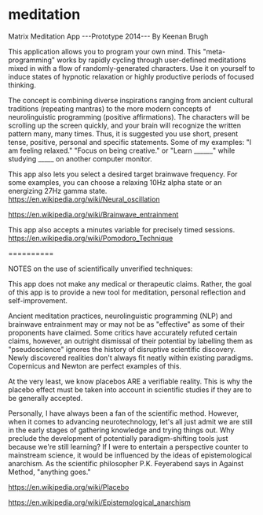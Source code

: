 meditation
==========

Matrix Meditation App
---Prototype 2014---
By Keenan Brugh

This application allows you to program your own mind. This "meta-programming" works by rapidly cycling through user-defined meditations mixed in with a flow of randomly-generated characters. Use it on yourself to induce states of hypnotic relaxation or highly productive periods of focused thinking.

The concept is combining diverse inspirations ranging from ancient cultural traditions (repeating mantras) to the more modern concepts of neurolinguistic programming (positive affirmations). The characters will be scrolling up the screen quickly, and your brain will recognize the written pattern many, many times. Thus, it is suggested you use short, present tense, positive, personal and specific statements. Some of my examples: "I am feeling relaxed." "Focus on being creative." or "Learn ______" while studying _____ on another computer monitor.

This app also lets you select a desired target brainwave frequency. For some examples, you can choose a relaxing 10Hz alpha state or an energizing 27Hz gamma state.
https://en.wikipedia.org/wiki/Neural_oscillation

https://en.wikipedia.org/wiki/Brainwave_entrainment

This app also accepts a minutes variable for precisely timed sessions.
https://en.wikipedia.org/wiki/Pomodoro_Technique

==========

NOTES on the use of scientifically unverified techniques:

This app does not make any medical or therapeutic claims. Rather, the goal of this app is to provide a new tool for meditation, personal reflection and self-improvement.

Ancient meditation practices, neurolinguistic programming (NLP) and brainwave entrainment may or may not be as "effective" as some of their proponents have claimed. Some critics have accurately refuted certain claims, however, an outright dismissal of their potential by labelling them as "pseudoscience" ignores the history of disruptive scientific discovery. Newly discovered realities don't always fit neatly within existing paradigms. Copernicus and Newton are perfect examples of this.

At the very least, we know placebos ARE a verifiable reality. This is why the placebo effect must be taken into account in scientific studies if they are to be generally accepted. 

Personally, I have always been a fan of the scientific method. However, when it comes to advancing neurotechnology, let's all just admit we are still in the early stages of gathering knowledge and trying things out. Why preclude the development of potentially paradigm-shifting tools just because we're still learning? If I were to entertain a perspective counter to mainstream science, it would be influenced by the ideas of epistemological anarchism. As the scientific philosopher P.K. Feyerabend says in Against Method, "anything goes."

https://en.wikipedia.org/wiki/Placebo

https://en.wikipedia.org/wiki/Epistemological_anarchism


